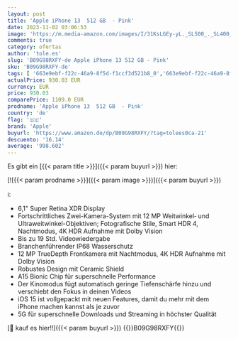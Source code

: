 ```yaml
---
layout: post
title: 'Apple iPhone 13  512 GB  - Pink'
date: 2023-11-02 03:06:53
image: 'https://m.media-amazon.com/images/I/31KsLGEy-yL._SL500_._SL400_.jpg'
comments: true
category: ofertas
author: 'tole.es'
slug: 'B09G98RXFY-de Apple iPhone 13 512 GB - Pink'
sku: 'B09G98RXFY-de'
tags: [ '663e9ebf-f22c-46a9-8f5d-f1ccf3d521b8_0','663e9ebf-f22c-46a9-8f5d-f1ccf3d521b8_1301','663e9ebf-f22c-46a9-8f5d-f1ccf3d521b8_3601','663e9ebf-f22c-46a9-8f5d-f1ccf3d521b8_4201','663e9ebf-f22c-46a9-8f5d-f1ccf3d521b8_5701','663e9ebf-f22c-46a9-8f5d-f1ccf3d521b8_7501','663e9ebf-f22c-46a9-8f5d-f1ccf3d521b8_9101','Apple Smartphones','Arborist Merchandising Root','Elektronik & Foto','Freenetmobile Aktion','Gratis Blau M SIM-Karte','Handys & Smartphones','Handys & Zubehör','I phone','Self Service','Simlockfreie Handys','Special Features Stores','Verkaufen Sie Ihr Mobiltelefon','apple','iPhone 13','🇩🇪', ]
actualPrice: 930.03 EUR
currency: EUR
price: 930.03
comparePrice: 1109.0 EUR
prodname: 'Apple iPhone 13  512 GB  - Pink'
country: 'de'
flag: '🇩🇪'
brand: 'Apple'
buyurl: 'https://www.amazon.de/dp/B09G98RXFY/?tag=tolees0ca-21'
descuento: '16.14'
average: '998.602'
---
```


Es gibt ein [{{< param title >}}]({{< param buyurl >}}) hier:

[![{{< param prodname >}}]({{< param image >}})]({{< param buyurl >}})

ℹ️:

- 6,1" Super Retina XDR Display
- Fortschrittliches Zwei-Kamera-System mit 12 MP Weitwinkel‑ und Ultraweitwinkel-Objektiven; Fotografische Stile, Smart HDR 4, Nachtmodus, 4K HDR Aufnahme mit Dolby Vision
- Bis zu 19 Std. Videowiedergabe
- Branchenführender IP68 Wasserschutz
- 12 MP TrueDepth Frontkamera mit Nachtmodus, 4K HDR Aufnahme mit Dolby Vision
- Robustes Design mit Ceramic Shield
- A15 Bionic Chip für superschnelle Performance
- Der Kinomodus fügt automatisch geringe Tiefenschärfe hinzu und verschiebt den Fokus in deinen Videos
- iOS 15 ist vollgepackt mit neuen Features, damit du mehr mit dem iPhone machen kannst als je zuvor
- 5G für superschnelle Downloads und Streaming in höchster Qualität

[🛒 kauf es hier!!]({{< param buyurl >}})
{{<world>}}B09G98RXFY{{</world>}}
